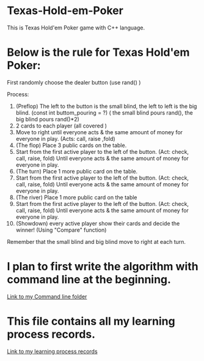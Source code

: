 # Texas-Hold-em-Poker
This is Texas Hold'em Poker game with C++ language.

# Below is the rule for Texas Hold'em Poker:
First randomly choose the dealer button (use rand() )

Process:
1. (Preflop) The left to the button is the small blind, the left to left is the big blind. (const int buttom_pouring = ?) ( the small blind pours rand(), the big blind pours rand()*2)
2. 2 cards to each player (all covered )
3. Move to right until everyone acts & the same amount of money for everyone in play. (Acts: call, raise ,fold) 
4. (The flop) Place 3 public cards on the table. 
5. Start from the first active player to the left of the button. (Act: check, call, raise, fold) Until everyone acts & the same amount of money for everyone in play.
6. (The turn) Place 1 more public card on the table.
7. Start from the first active player to the left of the button. (Act: check, call, raise, fold) Until everyone acts & the same amount of money for everyone in play.
8. (The river) Place 1 more public card on the table
9. Start from the first active player to the left of the button. (Act: check, call, raise, fold) Until everyone acts & the same amount of money for everyone in play.
10. (Showdown) every active player show their cards and decide the winner! (Using "Compare" function)

Remember that the small blind and big blind move to right at each turn. 




# I plan to first write the algorithm with command line at the beginning. 
[Link to my Command line folder](./Texas_Hold'em_Poker/)

# This file contains all my learning process records.
[Link to my learning process records](Texas_Hold'em_Poker/learner_log.md/)
